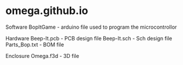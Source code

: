 # omega.github.io

Software
  BopItGame - arduino file used to program the microcontrollor
  
Hardware
  Beep-It.pcb - PCB design file
  Beep-It.sch - Sch design file
  Parts_Bop.txt - BOM file
  
Enclosure
  Omega.f3d - 3D file
